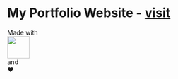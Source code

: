 # My Portfolio Website - [visit](https://rohits-portfolio.web.app)
Made with<br>
<img height="50px" src="https://skillicons.dev/icons?i=html,css,js,ts,tailwindcss,firebase,vite"><br>
and <br>
❤️
